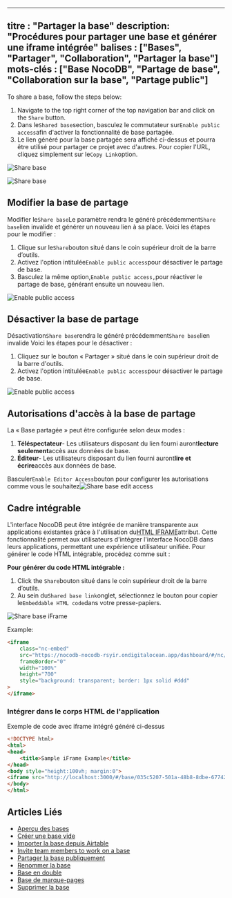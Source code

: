 ***

titre : "Partager la base"
description: "Procédures pour partager une base et générer une iframe intégrée"
balises : \["Bases", "Partager", "Collaboration", "Partager la base"]
mots-clés : \["Base NocoDB", "Partage de base", "Collaboration sur la base", "Partage public"]
------------------------------------------------------------------------------------------

To share a base, follow the steps below:

1. Navigate to the top right corner of the top navigation bar and click on the `Share` button.
2. Dans le`Shared base`section, basculez le commutateur sur`Enable public access`afin d'activer la fonctionnalité de base partagée.
3. Le lien généré pour la base partagée sera affiché ci-dessus et pourra être utilisé pour partager ce projet avec d'autres. Pour copier l'URL, cliquez simplement sur le`Copy Link`option.

![Share base](/img/v2/base/share-base-1.png)

![Share base](/img/v2/base/share-base-2.png)

## Modifier la base de partage

Modifier le`Share base`Le paramètre rendra le généré précédemment`Share base`lien invalide et générer un nouveau lien à sa place.
Voici les étapes pour le modifier :

1. Clique sur le`Share`bouton situé dans le coin supérieur droit de la barre d’outils.
2. Activez l'option intitulée`Enable public access`pour désactiver le partage de base.
3. Basculez la même option,`Enable public access,`pour réactiver le partage de base, générant ensuite un nouveau lien.

![Enable public access](/img/v2/base/share-base-enable-public-access.png)

## Désactiver la base de partage

Désactivation`Share base`rendra le généré précédemment`Share base`lien invalide
Voici les étapes pour le désactiver :

1. Cliquez sur le bouton « Partager » situé dans le coin supérieur droit de la barre d'outils.
2. Activez l'option intitulée`Enable public access`pour désactiver le partage de base.

![Enable public access](/img/v2/base/share-base-enable-public-access.png)

## Autorisations d'accès à la base de partage

La « Base partagée » peut être configurée selon deux modes :

1. **Téléspectateur**- Les utilisateurs disposant du lien fourni auront**lecture seulement**accès aux données de base.
2. **Éditeur**- Les utilisateurs disposant du lien fourni auront**lire et écrire**accès aux données de base.

Basculer`Enable Editor Access`bouton pour configurer les autorisations comme vous le souhaitez![Share base edit access](/img/v2/base/share-base-edit-access.png)

## Cadre intégrable

L'interface NocoDB peut être intégrée de manière transparente aux applications existantes grâce à l'utilisation du[HTML IFRAME](https://developer.mozilla.org/en-US/docs/Web/HTML/Element/iframe)attribut. Cette fonctionnalité permet aux utilisateurs d'intégrer l'interface NocoDB dans leurs applications, permettant une expérience utilisateur unifiée. Pour générer le code HTML intégrable, procédez comme suit :

**Pour générer du code HTML intégrable :**

1. Click the `Share`bouton situé dans le coin supérieur droit de la barre d’outils.
2. Au sein du`Shared base link`onglet, sélectionnez le bouton pour copier le`Embeddable HTML code`dans votre presse-papiers.

![Share base iFrame](/img/v2/base/share-base-iframe.png)

Example:

```html
<iframe
    class="nc-embed"
    src="https://nocodb-nocodb-rsyir.ondigitalocean.app/dashboard/#/nc/base/e3bba9df-4fc1-4d11-b7ce-41c4a3ad6810?embed"
    frameBorder="0"
    width="100%"
    height="700"
    style="background: transparent; border: 1px solid #ddd"
>
</iframe>
```

### Intégrer dans le corps HTML de l'application

Exemple de code avec iframe intégré généré ci-dessus

```html
<!DOCTYPE html>
<html>
<head>
    <title>Sample iFrame Example</title>
</head>
<body style="height:100vh; margin:0">
<iframe src="http://localhost:3000/#/base/035c5207-501a-48b8-8dbe-67742b78323e" width="100%" height="100%" style="border: none;"></iframe>
</body>
</html>
```

## Articles Liés

* [Aperçu des bases](/bases/base-overview)
* [Créer une base vide](/bases/create-base)
* [Importer la base depuis Airtable](/bases/import-base-from-airtable)
* [Invite team members to work on a base](/bases/base-collaboration)
* [Partager la base publiquement](/bases/share-base)
* [Renommer la base](/bases/actions-on-base#rename-base)
* [Base en double](/bases/actions-on-base#duplicate-base)
* [Base de marque-pages](/bases/actions-on-base#star-base)
* [Supprimer la base](/bases/actions-on-base#delete-base)
